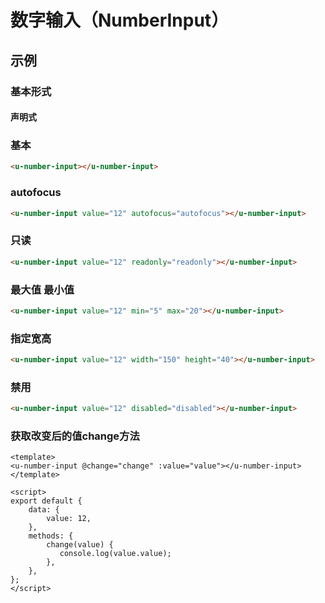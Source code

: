 # 数字输入（NumberInput）

## 示例
### 基本形式

#### 声明式

### 基本
``` html
<u-number-input></u-number-input>
```

### autofocus
``` html
<u-number-input value="12" autofocus="autofocus"></u-number-input>
```

### 只读
``` html
<u-number-input value="12" readonly="readonly"></u-number-input>
```

### 最大值 最小值
``` html
<u-number-input value="12" min="5" max="20"></u-number-input>
```

### 指定宽高
``` html
<u-number-input value="12" width="150" height="40"></u-number-input>
```

### 禁用
``` html
<u-number-input value="12" disabled="disabled"></u-number-input>
```

### 获取改变后的值change方法
``` vue
<template>
<u-number-input @change="change" :value="value"></u-number-input>
</template>

<script>
export default {
	data: {
		value: 12,
	},
    methods: {
        change(value) {
           console.log(value.value);
        },
    },
};
</script>
```

</script>
